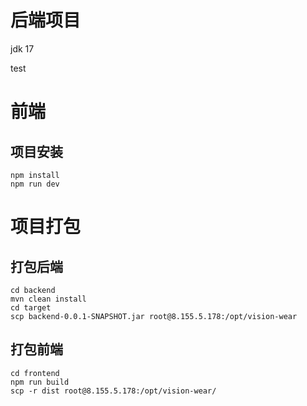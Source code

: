 # 后端项目
jdk 17

test


# 前端


## 项目安装
```shell
npm install
npm run dev
```


# 项目打包
## 打包后端
```shell
cd backend
mvn clean install
cd target
scp backend-0.0.1-SNAPSHOT.jar root@8.155.5.178:/opt/vision-wear
```

## 打包前端
```shell
cd frontend
npm run build
scp -r dist root@8.155.5.178:/opt/vision-wear/
```

